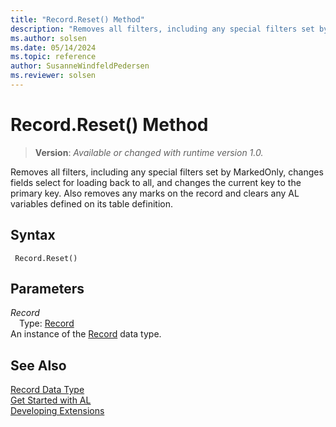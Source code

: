 ```yaml
---
title: "Record.Reset() Method"
description: "Removes all filters, including any special filters set by MarkedOnly, changes fields select for loading back to all, and changes the current key to the primary key."
ms.author: solsen
ms.date: 05/14/2024
ms.topic: reference
author: SusanneWindfeldPedersen
ms.reviewer: solsen
---
```

[//]: # (START>DO_NOT_EDIT)
[//]: # (IMPORTANT:Do not edit any of the content between here and the END>DO_NOT_EDIT.)
[//]: # (Any modifications should be made in the .xml files in the ModernDev repo.)
# Record.Reset() Method
> **Version**: _Available or changed with runtime version 1.0._

Removes all filters, including any special filters set by MarkedOnly, changes fields select for loading back to all, and changes the current key to the primary key. Also removes any marks on the record and clears any AL variables defined on its table definition.


## Syntax
```AL
 Record.Reset()
```
## Parameters
*Record*  
&emsp;Type: [Record](record-data-type.md)  
An instance of the [Record](record-data-type.md) data type.  


[//]: # (IMPORTANT: END>DO_NOT_EDIT)
## See Also
[Record Data Type](record-data-type.md)  
[Get Started with AL](../../devenv-get-started.md)  
[Developing Extensions](../../devenv-dev-overview.md)
